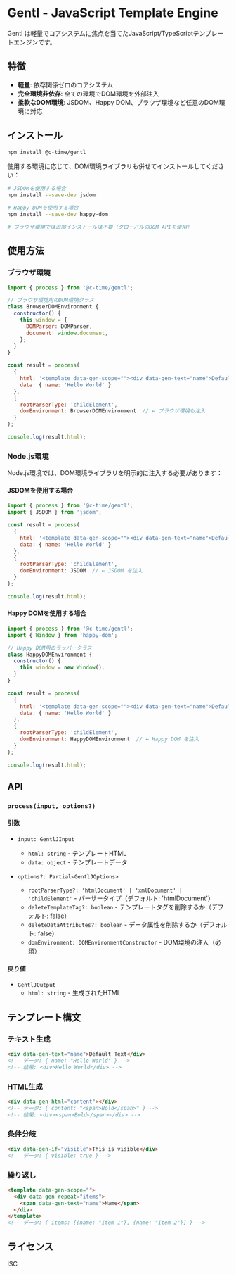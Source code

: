 # Gentl - JavaScript Template Engine

Gentl は軽量でコアシステムに焦点を当てたJavaScript/TypeScriptテンプレートエンジンです。

## 特徴

- **軽量**: 依存関係ゼロのコアシステム
- **完全環境非依存**: 全ての環境でDOM環境を外部注入
- **柔軟なDOM環境**: JSDOM、Happy DOM、ブラウザ環境など任意のDOM環境に対応

## インストール

```bash
npm install @c-time/gentl
```

使用する環境に応じて、DOM環境ライブラリも併せてインストールしてください：

```bash
# JSDOMを使用する場合
npm install --save-dev jsdom

# Happy DOMを使用する場合
npm install --save-dev happy-dom

# ブラウザ環境では追加インストールは不要（グローバルのDOM APIを使用）
```

## 使用方法

### ブラウザ環境

```javascript
import { process } from '@c-time/gentl';

// ブラウザ環境用のDOM環境クラス
class BrowserDOMEnvironment {
  constructor() {
    this.window = {
      DOMParser: DOMParser,
      document: window.document,
    };
  }
}

const result = process(
  {
    html: '<template data-gen-scope=""><div data-gen-text="name">Default</div></template>',
    data: { name: 'Hello World' }
  },
  {
    rootParserType: 'childElement',
    domEnvironment: BrowserDOMEnvironment  // ← ブラウザ環境も注入
  }
);

console.log(result.html);
```

### Node.js環境

Node.js環境では、DOM環境ライブラリを明示的に注入する必要があります：

#### JSDOMを使用する場合

```javascript
import { process } from '@c-time/gentl';
import { JSDOM } from 'jsdom';

const result = process(
  {
    html: '<template data-gen-scope=""><div data-gen-text="name">Default</div></template>',
    data: { name: 'Hello World' }
  },
  {
    rootParserType: 'childElement',
    domEnvironment: JSDOM  // ← JSDOM を注入
  }
);

console.log(result.html);
```

#### Happy DOMを使用する場合

```javascript
import { process } from '@c-time/gentl';
import { Window } from 'happy-dom';

// Happy DOM用のラッパークラス
class HappyDOMEnvironment {
  constructor() {
    this.window = new Window();
  }
}

const result = process(
  {
    html: '<template data-gen-scope=""><div data-gen-text="name">Default</div></template>',
    data: { name: 'Hello World' }
  },
  {
    rootParserType: 'childElement',
    domEnvironment: HappyDOMEnvironment  // ← Happy DOM を注入
  }
);

console.log(result.html);
```

## API

### `process(input, options?)`

#### 引数

- `input: GentlJInput`
  - `html: string` - テンプレートHTML
  - `data: object` - テンプレートデータ

- `options?: Partial<GentlJOptions>`
  - `rootParserType?: 'htmlDocument' | 'xmlDocument' | 'childElement'` - パーサータイプ（デフォルト: 'htmlDocument'）
  - `deleteTemplateTag?: boolean` - テンプレートタグを削除するか（デフォルト: false）
  - `deleteDataAttributes?: boolean` - データ属性を削除するか（デフォルト: false）
  - `domEnvironment: DOMEnvironmentConstructor` - DOM環境の注入（必須）

#### 戻り値

- `GentlJOutput`
  - `html: string` - 生成されたHTML

## テンプレート構文

### テキスト生成

```html
<div data-gen-text="name">Default Text</div>
<!-- データ: { name: "Hello World" } -->
<!-- 結果: <div>Hello World</div> -->
```

### HTML生成

```html
<div data-gen-html="content"></div>
<!-- データ: { content: "<span>Bold</span>" } -->
<!-- 結果: <div><span>Bold</span></div> -->
```

### 条件分岐

```html
<div data-gen-if="visible">This is visible</div>
<!-- データ: { visible: true } -->
```

### 繰り返し

```html
<template data-gen-scope="">
  <div data-gen-repeat="items">
    <span data-gen-text="name">Name</span>
  </div>
</template>
<!-- データ: { items: [{name: "Item 1"}, {name: "Item 2"}] } -->
```

## ライセンス

ISC